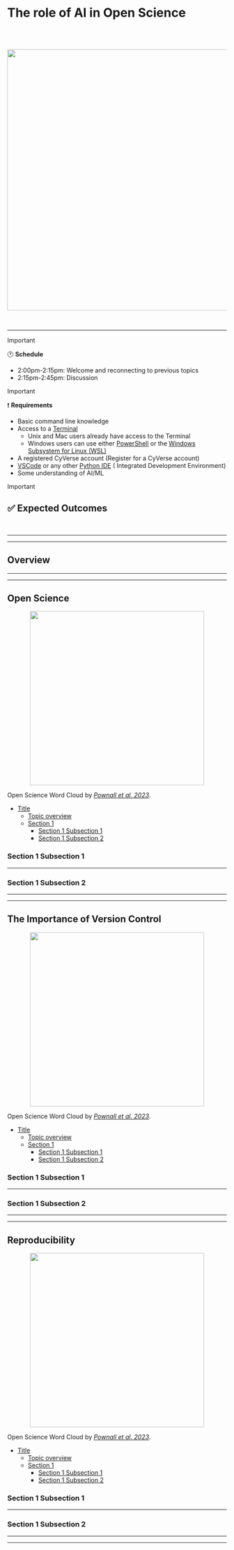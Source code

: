 # The role of AI in Open Science

<br>
<br>
<p align="center">
    <img src="https://foss.cyverse.org/assets/foss_title_2024F.jpg" width="600">
</p>
<br>

---
>[!important]
> :clock1: **Schedule**
> - 2:00pm-2:15pm: Welcome and reconnecting to previous topics
> - 2:15pm-2:45pm: Discussion

>[!important]
> :heavy_exclamation_mark: **Requirements**
> - Basic command line knowledge
>- Access to a [Terminal](https://en.wikipedia.org/wiki/Unix_shell)
>    - Unix and Mac users already have access to the Terminal
>    - Windows users can use either [PowerShell](https://en.wikipedia.org/wiki/PowerShell) or the [Windows Subsystem for Linux (WSL)](https://learn.microsoft.com/en-us/windows/wsl/install)
> - A registered CyVerse account (Register for a CyVerse account)
> - [VSCode](https://code.visualstudio.com/) or any other [Python IDE](https://www.geeksforgeeks.org/top-python-ide/) ( Integrated Development Environment)
> - Some understanding of AI/ML

>[!important]
> :white_check_mark: **Expected Outcomes**
> - 

<br>

---
---

## Overview

---
---

## Open Science

<p align="center">
    <img src="https://foss.cyverse.org/assets/open_science_word_cloud.png" width="400">
</p>

Open Science Word Cloud by [*Pownall et al. 2023*](http://dx.doi.org/10.31234/osf.io/vypkb).

- [Title](#title)
  - [Topic overview](#topic-overview)
  - [Section 1](#section-1)
    - [Section 1 Subsection 1](#section-1-subsection-1)
    - [Section 1 Subsection 2](#section-1-subsection-2)

### Section 1 Subsection 1

---

### Section 1 Subsection 2

---
---

## The Importance of Version Control

<p align="center">
    <img src="https://foss.cyverse.org/assets/open_science_word_cloud.png" width="400">
</p>

Open Science Word Cloud by [*Pownall et al. 2023*](http://dx.doi.org/10.31234/osf.io/vypkb).

- [Title](#title)
  - [Topic overview](#topic-overview)
  - [Section 1](#section-1)
    - [Section 1 Subsection 1](#section-1-subsection-1)
    - [Section 1 Subsection 2](#section-1-subsection-2)

### Section 1 Subsection 1

---

### Section 1 Subsection 2

---
---

## Reproducibility

<p align="center">
    <img src="https://foss.cyverse.org/assets/open_science_word_cloud.png" width="400">
</p>

Open Science Word Cloud by [*Pownall et al. 2023*](http://dx.doi.org/10.31234/osf.io/vypkb).

- [Title](#title)
  - [Topic overview](#topic-overview)
  - [Section 1](#section-1)
    - [Section 1 Subsection 1](#section-1-subsection-1)
    - [Section 1 Subsection 2](#section-1-subsection-2)

### Section 1 Subsection 1

---

### Section 1 Subsection 2

---
---